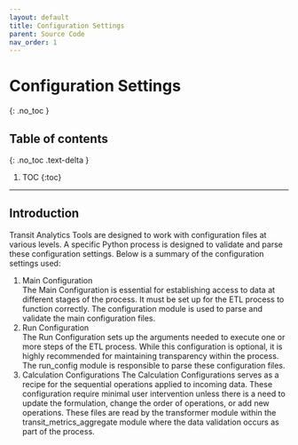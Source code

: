 ```yaml
---
layout: default
title: Configuration Settings
parent: Source Code
nav_order: 1
---
```


# Configuration Settings
{: .no_toc }
## Table of contents
{: .no_toc .text-delta }

1. TOC
{:toc}

---


## Introduction

Transit Analytics Tools are designed to work with configuration files at various levels. A specific Python process is designed to validate and parse these configuration settings. Below is a summary of the configuration settings used:

1. Main Configuration  
The Main Configuration is essential for establishing access to data at different stages of the process. It must be set up for the ETL process to function correctly. The configuration module is used to parse and validate the main configuration files.
2. Run Configuration  
The Run Configuration sets up the arguments needed to execute one or more steps of the ETL process. While this configuration is optional, it is highly recommended for maintaining transparency within the process. The run_config module is responsible to parse these configuration files.
3. Calculation Configurations
The Calculation Configurations serves as a recipe for the sequential operations applied to incoming data. These configuration require minimal user intervention unless there is a need to update the formulation, change the order of operations, or add new operations. These files are read by the transformer module within the transit_metrics_aggregate module where the data validation occurs as part of the process.


